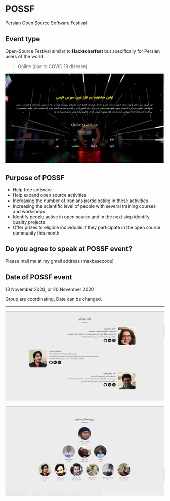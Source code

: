 # POSSF

Persian Open Source Software Festival

## Event type

Open-Source Festival similar to **Hacktoberfest** but specifically for Persian users of the world.

> Online (due to COVID 19 disease)

![Persian Open Source Software Festival](screen1.png)

## Purpose of POSSF

- Help free software
- Help expand open source activities
- Increasing the number of Iranians participating in these activities
- Increasing the scientific level of people with several training courses and workshops
- Identify people active in open source and in the next step identify quality projects
- Offer prizes to eligible individuals if they participate in the open source community this month

## Do you agree to speak at POSSF event?

Please mail me at my gmail address (maxbasecode)

## Date of POSSF event

13 November 2020, or 20 November 2020

Group are coordinating, Date can be changed.

---------

![Persian Open Source Software Festival](screen2.png)

![Persian Open Source Software Festival](screen3.png)
